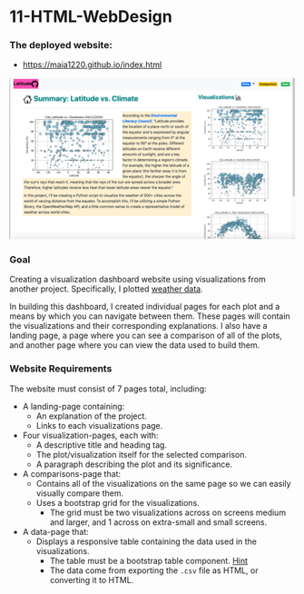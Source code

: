 # 11-HTML-WebDesign


### The deployed website:
* https://maia1220.github.io/index.html

![Home Page](11_webdesign.png)


### Goal

Creating a visualization dashboard website using visualizations from another project. Specifically, I plotted [weather data](weather_city_data.csv).

In building this dashboard, I created individual pages for each plot and a means by which you can navigate between them. These pages will contain the visualizations and their corresponding explanations. I also have a landing page, a page where you can see a comparison of all of the plots, and another page where you can view the data used to build them.

### Website Requirements

The website must consist of 7 pages total, including:

* A landing-page containing:
  * An explanation of the project.
  * Links to each visualizations page.
* Four visualization-pages, each with:
  * A descriptive title and heading tag.
  * The plot/visualization itself for the selected comparison.
  * A paragraph describing the plot and its significance.
* A comparisons-page that:
  * Contains all of the visualizations on the same page so we can easily visually compare them.
  * Uses a bootstrap grid for the visualizations.
    * The grid must be two visualizations across on screens medium and larger, and 1 across on extra-small and small screens.
* A data-page that:
  * Displays a responsive table containing the data used in the visualizations.
    * The table must be a bootstrap table component. [Hint](https://getbootstrap.com/docs/4.3/content/tables/#responsive-tables)
    * The data come from exporting the `.csv` file as HTML, or converting it to HTML.